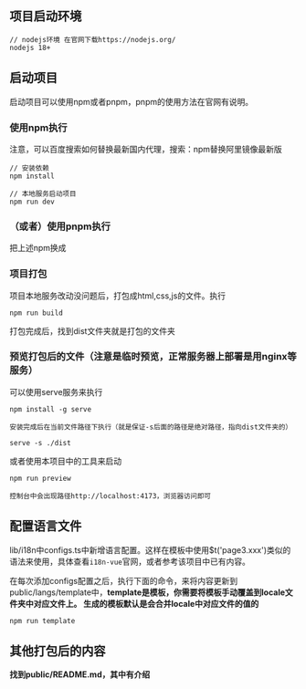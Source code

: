 ## 项目启动环境

```
// nodejs环境 在官网下载https://nodejs.org/
nodejs 18+
```

## 启动项目

启动项目可以使用npm或者pnpm，pnpm的使用方法在官网有说明。

### 使用npm执行

注意，可以百度搜索如何替换最新国内代理，搜索：npm替换阿里镜像最新版

```
// 安装依赖
npm install

// 本地服务启动项目
npm run dev
```

### （或者）使用pnpm执行

把上述npm换成

### 项目打包

项目本地服务改动没问题后，打包成html,css,js的文件。执行

```
npm run build
```

打包完成后，找到dist文件夹就是打包的文件夹

### 预览打包后的文件（注意是临时预览，正常服务器上部署是用nginx等服务）

可以使用serve服务来执行

```
npm install -g serve

安装完成后在当前文件路径下执行（就是保证-s后面的路径是绝对路径，指向dist文件夹的）

serve -s ./dist
```

或者使用本项目中的工具来启动

```
npm run preview

控制台中会出现路径http://localhost:4173，浏览器访问即可
```

## 配置语言文件

lib/i18n中configs.ts中新增语言配置。这样在模板中使用$t('page3.xxx')类似的语法来使用，具体查看`i18n-vue`官网，或者参考该项目中已有内容。

在每次添加configs配置之后，执行下面的命令，来将内容更新到public/langs/template中，**template是模板，你需要将模板手动覆盖到locale文件夹中对应文件上。 生成的模板默认是会合并locale中对应文件的值的**

```
npm run template
```

## 其他打包后的内容

**找到public/README.md，其中有介绍**
